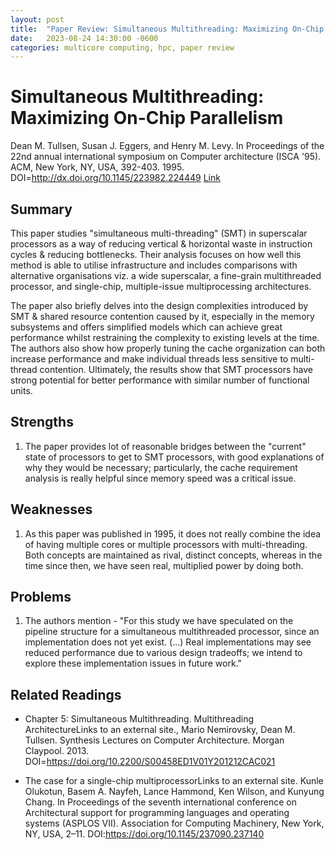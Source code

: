```yaml
---
layout: post
title:  "Paper Review: Simultaneous Multithreading: Maximizing On-Chip Parallelism"
date:   2023-08-24 14:30:00 -0600
categories: multicore computing, hpc, paper review
---
```


# Simultaneous Multithreading: Maximizing On-Chip Parallelism
Dean M. Tullsen, Susan J. Eggers, and Henry M. Levy. In Proceedings of the 22nd annual international symposium on Computer architecture (ISCA '95). ACM, New York, NY, USA, 392-403. 1995. DOI=http://dx.doi.org/10.1145/223982.224449 [Link](https://www.princeton.edu/~rblee/ELE572Papers/SMT_Eggers.pdf)
## Summary

This paper studies "simultaneous multi-threading" (SMT) in superscalar processors as a way of reducing vertical & horizontal waste in instruction cycles & reducing bottlenecks. Their analysis focuses on how well this method is able to utilise infrastructure and includes comparisons with alternative organisations viz. a wide superscalar, a fine-grain multithreaded processor, and single-chip, multiple-issue multiprocessing architectures.

The paper also briefly delves into the design complexities introduced by SMT & shared resource contention caused by it, especially in the memory subsystems and offers simplified models which can achieve great performance whilst restraining the complexity to existing levels at the time. The authors also show how properly tuning the cache organization can both increase performance and make individual threads less sensitive to multi-thread contention. Ultimately, the results show that SMT processors have strong potential for better performance with similar number of functional units.

## Strengths

1. The paper provides lot of reasonable bridges between the "current" state of processors to get to SMT processors, with good explanations of why they would be necessary; particularly, the cache requirement analysis is really helpful since memory speed was a critical issue.

## Weaknesses

1. As this paper was published in 1995, it does not really combine the idea of having multiple cores or multiple processors with multi-threading. Both concepts are maintained as rival, distinct concepts, whereas in the time since then, we have seen real, multiplied power by doing both.

## Problems

1. The authors mention - "For this study we have speculated on the pipeline structure for a simultaneous multithreaded processor, since an implementation does not yet exist. (...) Real implementations may see reduced performance due to various design tradeoffs; we intend to explore these implementation issues in future work." 

## Related Readings
* Chapter 5: Simultaneous Multithreading. Multithreading ArchitectureLinks to an external site., Mario Nemirovsky, Dean M. Tullsen. Synthesis Lectures on Computer Architecture. Morgan Claypool. 2013. DOI=https://doi.org/10.2200/S00458ED1V01Y201212CAC021

* The case for a single-chip multiprocessorLinks to an external site. Kunle Olukotun, Basem A. Nayfeh, Lance Hammond, Ken Wilson, and Kunyung Chang. In Proceedings of the seventh international conference on Architectural support for programming languages and operating systems (ASPLOS VII). Association for Computing Machinery, New York, NY, USA, 2–11. DOI:https://doi.org/10.1145/237090.237140
